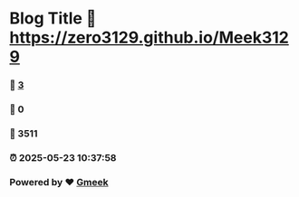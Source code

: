 # Blog Title :link: https://zero3129.github.io/Meek3129 
### :page_facing_up: [3](https://zero3129.github.io/Meek3129/tag.html) 
### :speech_balloon: 0 
### :hibiscus: 3511 
### :alarm_clock: 2025-05-23 10:37:58 
### Powered by :heart: [Gmeek](https://github.com/Meekdai/Gmeek)
